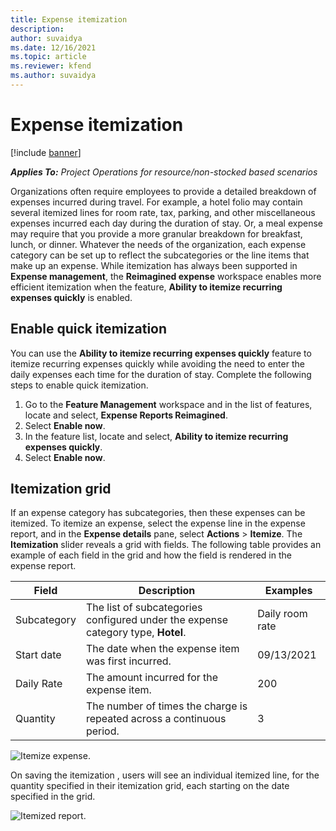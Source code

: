 ```yaml
---
title: Expense itemization
description: 
author: suvaidya
ms.date: 12/16/2021
ms.topic: article
ms.reviewer: kfend 
ms.author: suvaidya
---
```


# Expense itemization

[!include [banner](../includes/banner.md)]

_**Applies To:** Project Operations for resource/non-stocked based scenarios_

Organizations often require employees to provide a detailed breakdown of expenses incurred during travel. For example, a hotel folio may contain several itemized lines for room rate, tax, parking, and other miscellaneous expenses incurred each day during the duration of stay. Or, a meal expense may require that you provide a more granular breakdown for breakfast, lunch, or dinner. Whatever the needs of the organization, each expense category can be set up to reflect the subcategories or the line items that make up an expense. While itemization has always been supported in **Expense management**, the **Reimagined expense** workspace enables more efficient itemization when the feature, **Ability to itemize recurring expenses quickly** is enabled.  

## Enable quick itemization 

You can use the **Ability to itemize recurring expenses quickly** feature to itemize recurring expenses quickly while avoiding the need to enter the daily expenses each time for the duration of stay. Complete the following steps to enable quick itemization.

1. Go to the **Feature Management** workspace and in the list of features, locate and select, **Expense Reports Reimagined**. 
2. Select **Enable now**. 
3. In the feature list, locate and select, **Ability to itemize recurring expenses quickly**.
4. Select **Enable now**. 

## Itemization grid 

If an expense category has subcategories, then these expenses can be itemized. To itemize an expense, select the expense line in the expense report, and in the **Expense details** pane, select **Actions** > **Itemize**. The **Itemization** slider reveals a grid with fields. The following table provides an example of each field in the grid and how the field is rendered in the expense report. 

|     Field          |     Description                                                                                  |     Examples             |
|--------------------|--------------------------------------------------------------------------------------------------|--------------------------|
|     Subcategory    |     The list of subcategories configured under the expense category type, **Hotel**.             |     Daily room rate      |
|     Start date     |     The date when the expense item was first incurred.                                           |     09/13/2021           |
|     Daily Rate     |     The amount incurred for the expense item.                                                    |     200                  |
|     Quantity       |     The number of times the charge is repeated across a continuous period.                       |     3                    |

![Itemize expense.](https://user-images.githubusercontent.com/60446296/146428241-944b3824-91b1-43e9-8925-9e94bd49c952.png)

On saving the itemization , users will see an individual itemized line, for the quantity specified in their itemization grid, each starting on the date specified in the grid.

![Itemized report.](https://user-images.githubusercontent.com/60446296/146428356-e2e83e46-f9da-4505-bd84-33fa2b54116b.png)


